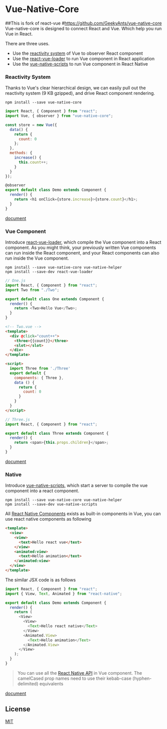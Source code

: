# Vue-Native-Core

##This is fork of react-vue #https://github.com/GeekyAnts/vue-native-core
Vue-native-core is designed to connect React and Vue. Which help you run Vue in React.

There are three uses.

* Use the [reactivity system](#reactivity-system) of Vue to observer React component
* Use the [react-vue-loader](#vue-component) to run Vue component in React application
* Use the [vue-native-scripts](#native) to run Vue component in React Native

### Reactivity System

Thanks to Vue's clear hierarchical design, we can easily pull out the reactivity system (9 KB gzipped), and drive React component rendering.

```
npm install --save vue-native-core
```

```javascript
import React, { Component } from "react";
import Vue, { observer } from "vue-native-core";

const store = new Vue({
  data() {
    return {
      count: 0
    };
  },
  methods: {
    increase() {
      this.count++;
    }
  }
});

@observer
export default class Demo extends Component {
  render() {
    return <h1 onClick={store.increase}>{store.count}</h1>;
  }
}
```

[document](https://github.com/GeekyAnts/vue-native-core/blob/master/packages/vue-native-core/README.md)

### Vue Component

Introduce [react-vue-loader](https://github.com/SmallComfort/react-vue-loader), which compile the Vue component into a React component. As you might think, your previously written Vue components can run inside the React component, and your React components can also run inside the Vue component.

```
npm install --save vue-native-core vue-native-helper
npm install --save-dev react-vue-loader
```

```javascript
// One.js
import React, { Component } from "react";
import Two from "./Two";

export default class One extends Component {
  render() {
    return <Two>Hello Vue</Two>;
  }
}
```

```html
<!-- Two.vue -->
<template>
  <div @click="count++">
    <three>{{count}}</three>
    <slot></slot>
  </div>
</template>

<script>
  import Three from './Three'
  export default {
    components: { Three },
    data () {
      return {
        count: 0
      }
    }
  }
</script>
```

```javascript
// Three.js
import React, { Component } from "react";

export default class Three extends Component {
  render() {
    return <span>{this.props.children}</span>;
  }
}
```

[document](https://github.com/GeekyAnts/vue-native-core/blob/master/packages/vue-native-core/COMPONENT.md)

### Native

Introduce [vue-native-scripts](https://github.com/GeekyAnts/vue-native-core/tree/master/packages/vue-native-scripts), which start a server to compile the vue component into a react component.

```
npm install --save vue-native-core vue-native-helper
npm install --save-dev vue-native-scripts
```

All [React Native Components](https://facebook.github.io/react-native/docs/view.html) exists as built-in components in Vue, you can use react native components as following

```html
<template>
  <view>
    <view>
      <text>Hello react vue</text>
    </view>
    <animated:view>
      <text>Hello animation</text>
    </animated:view>
  </view>
</template>
```

The similar JSX code is as follows

```javascript
import React, { Component } from "react";
import { View, Text, Animated } from "react-native";

export default class Demo extends Component {
  render() {
    return (
      <View>
        <View>
          <Text>Hello react native</Text>
        </View>
        <Animated.View>
          <Text>Hello animation</Text>
        </Animated.View>
      </View>
    );
  }
}
```

> You can use all the [React Native API](https://facebook.github.io/react-native/) in Vue component. The camelCased prop names need to use their kebab-case (hyphen-delimited) equivalents

[document](https://github.com/GeekyAnts/vue-native-core/blob/master/packages/vue-native-core/COMPONENT.md)

## License

[MIT](http://opensource.org/licenses/MIT)
